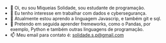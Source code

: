 - 👋 Oi, eu sou Miqueias Solidade, sou estudante de programação.
- 👀 Eu tenho interesse em trabalhar com dados e cybersegurança.
- 🌱 Atualmente estou aprendo a linguagem Javascrip, e também git e sql.
- 💞️ Pretendo em seguida aprender fremeworks, como o Pandas, por exemplo, Python e também outras linguagens de programação.
- 📫 Meu email para contato é: solidade.s.p@gmail.com

<!---
solidade/solidade is a ✨ special ✨ repository because its `README.md` (this file) appears on your GitHub profile.
You can click the Preview link to take a look at your changes.
--->

